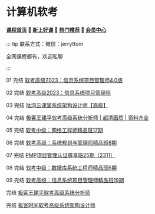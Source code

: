 # 计算机软考

#### [**课程首页**](../../README.md) 💖 [**新上好课**](./xshk.md) 💖 [**热门推荐**](./rmtj.md) 💖 [**会员中心**](./vip.md)

::: tip
联系方式：微信：jerryttom

全网课程都有，欢迎私聊

:::

01 完结 [软考高级2023：信息系统项目管理师4.0版](https://e.51cto.com/training_1094.html)

02 完结 [软考高级2023：信息系统项目管理师](https://e.51cto.com/training_1094.html)

03 完结 [咕泡云课堂系统架构设计师【高级】](https://ke.gupaoedu.cn/course/vip/1979)

04 完结 [极客王建平软考高级系统分析师 | 超清画质 | 资料齐全](https://u.geekbang.org/subject/software-exam-sa?utm_source=u_nav_web&utm_medium=u_nav_web&utm_term=u_nav_web)

05 完结 [软考中级：网络工程师精品班17期](https://edu.51cto.com/px/train/1302.html)

06 完结 [软考高级：系统规划与管理师精品班8期](https://edu.51cto.com/px/train/1194.html)

07 完结 [PMP项目管理认证尊享班25期（2311）](https://edu.51cto.com/px/train/1229.html)

08 完结 [软考中级：数据库系统工程师精品班6期](https://e.51cto.com/training_1195.html)

09 完结 [软考高级：信息系统项目管理师精品班19期](https://e.51cto.com/training_1176.html)

完结 [极客王建平软考高级系统分析师 ](https://u.geekbang.org/subject/software-exam-sa?utm_source=u_nav_web&utm_medium=u_nav_web&utm_term=u_nav_web)

完结 [极客时间软考高级系统架构设计师](https://u.geekbang.org/subject/software-exam-arch?utm_source=u_nav_web&utm_medium=u_nav_web&utm_term=u_nav_web)